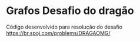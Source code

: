 # Grafos Desafio do dragão
Código desenvolvido para resolução do desafio https://br.spoj.com/problems/DRAGAOMG/

